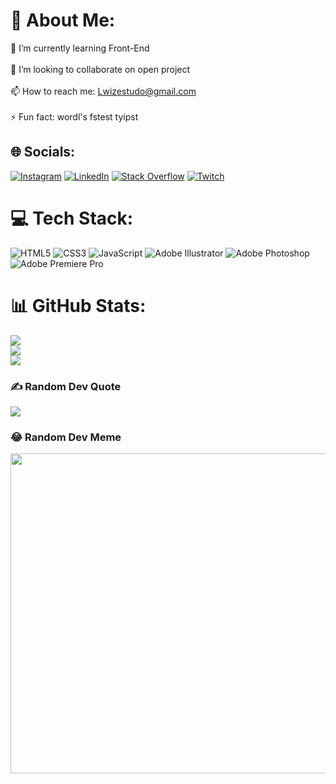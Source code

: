 # 💫 About Me:
🌱 I’m currently learning Front-End<br><br>👯 I’m looking to collaborate on open project<br><br>📫 How to reach me: Lwizestudo@gmail.com<br><br>⚡ Fun fact: wordl's fstest tyipst


## 🌐 Socials:
[![Instagram](https://img.shields.io/badge/Instagram-%23E4405F.svg?logo=Instagram&logoColor=white)](https://instagram.com/Lwizuh) [![LinkedIn](https://img.shields.io/badge/LinkedIn-%230077B5.svg?logo=linkedin&logoColor=white)](https://linkedin.com/in/Lwizuh) [![Stack Overflow](https://img.shields.io/badge/-Stackoverflow-FE7A16?logo=stack-overflow&logoColor=white)](https://stackoverflow.com/users/Lwiz-h) [![Twitch](https://img.shields.io/badge/Twitch-%239146FF.svg?logo=Twitch&logoColor=white)](https://twitch.tv/Lwizuh) 

# 💻 Tech Stack:
![HTML5](https://img.shields.io/badge/html5-%23E34F26.svg?style=for-the-badge&logo=html5&logoColor=white) ![CSS3](https://img.shields.io/badge/css3-%231572B6.svg?style=for-the-badge&logo=css3&logoColor=white) ![JavaScript](https://img.shields.io/badge/javascript-%23323330.svg?style=for-the-badge&logo=javascript&logoColor=%23F7DF1E) ![Adobe Illustrator](https://img.shields.io/badge/adobeillustrator-%23FF9A00.svg?style=for-the-badge&logo=adobeillustrator&logoColor=white) ![Adobe Photoshop](https://img.shields.io/badge/adobephotoshop-%2331A8FF.svg?style=for-the-badge&logo=adobephotoshop&logoColor=white) ![Adobe Premiere Pro](https://img.shields.io/badge/Adobe%20Premiere%20Pro-9999FF.svg?style=for-the-badge&logo=Adobe%20Premiere%20Pro&logoColor=white)
# 📊 GitHub Stats:
![](https://github-readme-stats.vercel.app/api?username=Lwizuh&theme=dark&hide_border=false&include_all_commits=true&count_private=true)<br/>
![](https://github-readme-streak-stats.herokuapp.com/?user=Lwizuh&theme=dark&hide_border=false)<br/>
![](https://github-readme-stats.vercel.app/api/top-langs/?username=Lwizuh&theme=dark&hide_border=false&include_all_commits=true&count_private=true&layout=compact)

### ✍️ Random Dev Quote
![](https://quotes-github-readme.vercel.app/api?type=horizontal&theme=radical)

### 😂 Random Dev Meme
<img src="https://rm.up.railway.app/" width="512px"/>

<!-- Proudly created with GPRM ( https://gprm.itsvg.in ) -->
